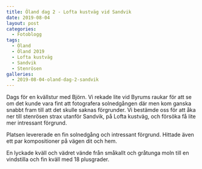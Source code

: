 ```yaml
---
title: Öland dag 2 - Lofta kustväg vid Sandvik
date: 2019-08-04
layout: post
categories:
  - Fotoblogg
tags:
  - Öland
  - Öland 2019
  - Lofta kustväg
  - Sandvik
  - Stenrösen
galleries:
  - 2019-08-04-oland-dag-2-sandvik
---
```


Dags för en kvällstur med Björn. Vi rekade lite vid Byrums raukar för att se om det kunde vara fint att fotografera solnedgången där men kom ganska snabbt fram till att det skulle saknas förgrunder. Vi bestämde oss för att åka ner till stenrösen strax utanför Sandvik, på Lofta kustväg, och försöka få lite mer intressant förgrund.  

Platsen levererade en fin solnedgång och intressant förgrund. Hittade även ett par kompositioner på vägen dit och hem.

En lyckade kväll och vädret vände från småkallt och gråtunga moln till en vindstilla och fin kväll med 18 plusgrader.
